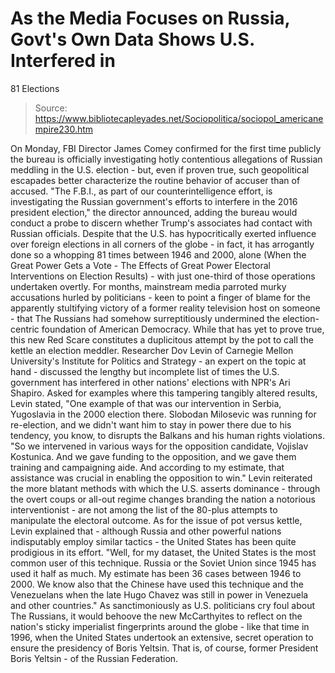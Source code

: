 # As the Media Focuses on Russia, Govt's Own Data Shows U.S. Interfered in 
81 Elections

> Source: https://www.bibliotecapleyades.net/Sociopolitica/sociopol_americanempire230.htm

On Monday, FBI
Director James Comey
confirmed for the first time publicly the bureau is
officially investigating hotly contentious allegations of
Russian meddling in the U.S. election - but, even if proven
true, such geopolitical escapades better characterize the
routine behavior of accuser than of accused.
"The F.B.I., as
part of our counterintelligence effort, is investigating the
Russian government's efforts to interfere in the 2016 president
election," the director
announced, adding the bureau would conduct a probe to
discern whether Trump's associates had contact with Russian
officials.
Despite that
the U.S. has hypocritically exerted influence over foreign
elections in all corners of the globe - in fact, it has
arrogantly done so a whopping
81 times between 1946 and 2000, alone (When
the Great Power Gets a Vote - The Effects of Great Power
Electoral Interventions on Election Results) - with just one-third
of those operations undertaken overtly.
For months,
mainstream media parroted murky accusations hurled by
politicians - keen to point a finger of blame for the apparently
stultifying victory of a former reality television host on
someone - that The Russians had somehow surreptitiously
undermined the election-centric foundation of American
Democracy.
While that has
yet to prove true, this new Red Scare constitutes a duplicitous
attempt by the pot to call the kettle
an election meddler.
Researcher Dov
Levin of Carnegie Mellon University's Institute for Politics and
Strategy - an expert on the topic at hand -
discussed the lengthy but incomplete list of times the U.S.
government has interfered in other nations' elections with NPR's
Ari Shapiro.
Asked for
examples where this tampering tangibly altered results, Levin
stated,
"One example of
that was our intervention in Serbia, Yugoslavia in the 2000
election there.
Slobodan Milosevic was running for re-election,
and we didn't want him to stay in power there due to his
tendency, you know, to disrupts the Balkans and his human rights
violations.
"So we
intervened in various ways for the opposition candidate,
Vojislav Kostunica. And we gave funding to the opposition, and
we gave them training and campaigning aide.
And according to my
estimate, that assistance was crucial in enabling the opposition
to win."
Levin
reiterated the more blatant methods with which the U.S. asserts
dominance - through the overt coups or all-out regime changes
branding the nation a notorious interventionist - are not among
the list of the 80-plus attempts to manipulate the electoral
outcome.
As for the
issue of pot versus kettle, Levin explained that - although
Russia and other powerful nations indisputably employ similar
tactics - the United States has been quite prodigious in its
effort.
"Well, for my
dataset, the United States is the most common user of this
technique. Russia or the Soviet Union since 1945 has used it
half as much. My estimate has been 36 cases between 1946 to
2000.
We know also that the Chinese have used this technique and
the Venezuelans
when the late Hugo Chavez was still in power in
Venezuela and other countries."
As
sanctimoniously as U.S. politicians cry foul about The Russians,
it would behoove the new McCarthyites to reflect on the nation's
sticky imperialist fingerprints around the globe - like that
time in 1996,
when the United States undertook an extensive, secret operation
to ensure the presidency of Boris Yeltsin.
That is, of
course, former President Boris Yeltsin - of the Russian
Federation.
